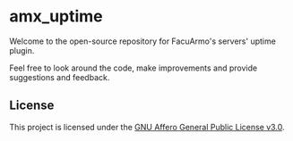 amx_uptime
==========

Welcome to the open-source repository for FacuArmo's servers' uptime plugin.

Feel free to look around the code, make improvements and provide suggestions and feedback.

## License

This project is licensed under the [GNU Affero General Public License v3.0](LICENSE).